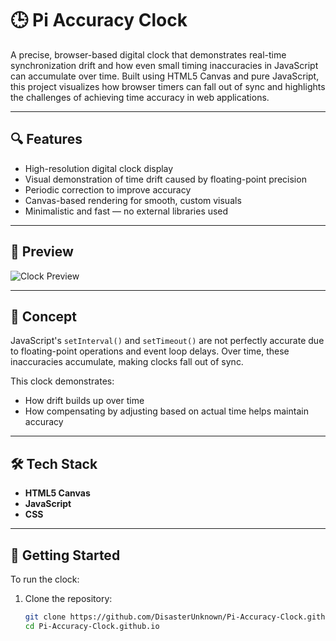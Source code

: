 # 🕒 Pi Accuracy Clock

A precise, browser-based digital clock that demonstrates real-time synchronization drift and how even small timing inaccuracies in JavaScript can accumulate over time. Built using HTML5 Canvas and pure JavaScript, this project visualizes how browser timers can fall out of sync and highlights the challenges of achieving time accuracy in web applications.

---

## 🔍 Features

- High-resolution digital clock display
- Visual demonstration of time drift caused by floating-point precision
- Periodic correction to improve accuracy
- Canvas-based rendering for smooth, custom visuals
- Minimalistic and fast — no external libraries used

---

## 📸 Preview

![Clock Preview](preview.png) <!-- Optional: Replace with your actual preview image if you have one -->

---

## 🧠 Concept

JavaScript's `setInterval()` and `setTimeout()` are not perfectly accurate due to floating-point operations and event loop delays. Over time, these inaccuracies accumulate, making clocks fall out of sync.

This clock demonstrates:
- How drift builds up over time
- How compensating by adjusting based on actual time helps maintain accuracy

---

## 🛠️ Tech Stack

- **HTML5 Canvas**
- **JavaScript**
- **CSS**

---

## 🚀 Getting Started

To run the clock:

1. Clone the repository:
   ```bash
   git clone https://github.com/DisasterUnknown/Pi-Accuracy-Clock.github.io
   cd Pi-Accuracy-Clock.github.io
